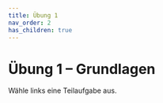 ```yaml
---
title: Übung 1
nav_order: 2
has_children: true
---
```


# Übung 1 – Grundlagen

Wähle links eine Teilaufgabe aus.

